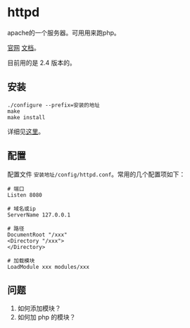 # httpd
apache的一个服务器。可用用来跑php。 

[官网](http://httpd.apache.org) [文档](http://httpd.apache.org/docs/2.4/)。

目前用的是 2.4 版本的。

## 安装
```
./configure --prefix=安装的地址
make
make install
```

详细见[这里](http://www.cnblogs.com/richaaaard/p/5029212.html)。

## 配置
配置文件 `安装地址/config/httpd.conf`。常用的几个配置项如下：

```
# 端口
Listen 8080

# 域名或ip
ServerName 127.0.0.1

# 路径
DocumentRoot "/xxx"
<Directory "/xxx">
</Directory>

# 加载模块
LoadModule xxx modules/xxx
```

## 问题
1. 如何添加模块？
2. 如何加 php 的模块？

